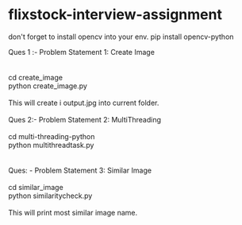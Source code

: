 # flixstock-interview-assignment

don't forget to install opencv into your env.
pip install opencv-python <br />

Ques 1 :- Problem Statement 1: Create Image <br />
 <br />
 <br />
 cd create_image <br />
 python create_image.py<br />
 <br />
 This will create i output.jpg into current folder.<br />
 <br />
 Ques 2:- Problem Statement 2: MultiThreading<br />
 <br />
 cd multi-threading-python<br />
 python multithreadtask.py<br />
 <br />
 <br />
 Ques: - Problem Statement 3: Similar Image<br />
<br />
cd similar_image<br />
python similaritycheck.py<br />
<br />
This will print most similar image name.<br /> 
